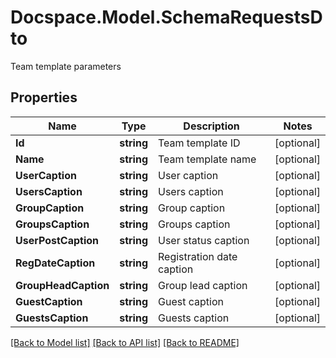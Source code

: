 # Docspace.Model.SchemaRequestsDto
Team template parameters

## Properties

Name | Type | Description | Notes
------------ | ------------- | ------------- | -------------
**Id** | **string** | Team template ID | [optional] 
**Name** | **string** | Team template name | [optional] 
**UserCaption** | **string** | User caption | [optional] 
**UsersCaption** | **string** | Users caption | [optional] 
**GroupCaption** | **string** | Group caption | [optional] 
**GroupsCaption** | **string** | Groups caption | [optional] 
**UserPostCaption** | **string** | User status caption | [optional] 
**RegDateCaption** | **string** | Registration date caption | [optional] 
**GroupHeadCaption** | **string** | Group lead caption | [optional] 
**GuestCaption** | **string** | Guest caption | [optional] 
**GuestsCaption** | **string** | Guests caption | [optional] 

[[Back to Model list]](../README.md#documentation-for-models) [[Back to API list]](../README.md#documentation-for-api-endpoints) [[Back to README]](../README.md)

